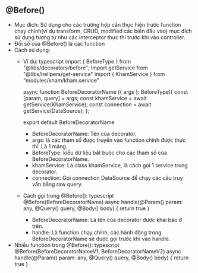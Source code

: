 ## @Before()
- Mục đích: Sử dụng cho các trường hợp cần thực hiện trước function chạy chính(ví dụ transform, CRUD, modified các biến đầu vào) mục đích sử dụng tương tự như các interceptor thực thi trước khi vào controller.
- Đối số của @Before() là các function 
- Cách sử dụng:
  - Ví dụ:
  typescript
    import { BeforeType } from "@libs/decorators/before";
    import getService from "@libs/hellpers/get-service"
    import { KhamService } from "modules/kham/kham.service"

    async function BeforeDecoratorName ({ args }: BeforeType){
      const [param, query] = args;
      const khamService = await getService(KhamService);
      const connection = await getService(DataSource);
    };

    export default BeforeDecoratorName
  
    - BeforeDecoratorName: Tên của decorator.
    - args: là các tham số được truyền vào function chính được thực thi. Là 1 mảng.
    - BeforeType: kiểu dữ liệu bắt buộc cho các tham số của BeforeDecoratorName.
    - khamService: Là class khamService, là cách gọi 1 service trong decorator.
    - connection: Gọi connection DataSource để chạy các câu truy vấn bằng raw query.
  - Cách gọi trong @Before():
  typescript
    @Before(BeforeDecoratorName)
    async handle(@Param() param: any, @Query() query, @Body() body) {
      return true
    }
  
    - BeforeDecoratorName: Là tên của decorator được khai báo ở trên.
    - handle: Là function chạy chính, các hành động trong BeforeDecoratorName sẽ được gọi trước khi vào handle.
- Nhiều function trong @Before():
  typescript
    @Before(BeforeDecoratorNameV1, BeforeDecoratorNameV2)
    async handle(@Param() param: any, @Query() query, @Body() body) {
      return true
    }
  